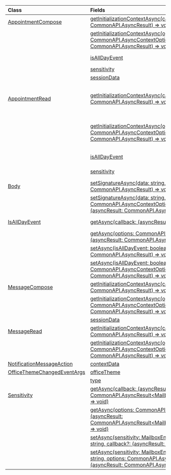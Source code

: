 | Class | Fields | Description |
|:---|:---|:---|
|[AppointmentCompose](/javascript/api/outlook/outlook.appointmentcompose)|[getInitializationContextAsync(callback?: (asyncResult: CommonAPI.AsyncResult<string>) => void)](/javascript/api/outlook/outlook.appointmentcompose#getInitializationContextAsync_callback__asyncResult_)|Gets initialization data passed when the add-in is activated by an actionable message.|
||[getInitializationContextAsync(options: CommonAPI.AsyncContextOptions, callback?: (asyncResult: CommonAPI.AsyncResult<string>) => void)](/javascript/api/outlook/outlook.appointmentcompose#getInitializationContextAsync_options__callback__asyncResult_)|Gets initialization data passed when the add-in is activated by an actionable message.|
||[isAllDayEvent](/javascript/api/outlook/outlook.appointmentcompose#isAllDayEvent)|Gets or sets the {@link Office.IsAllDayEvent} property of an appointment.|
||[sensitivity](/javascript/api/outlook/outlook.appointmentcompose#sensitivity)|Gets or sets the {@link Office.Sensitivity | sensitivity} of an appointment.|
||[sessionData](/javascript/api/outlook/outlook.appointmentcompose#sessionData)|Manages the {@link Office.SessionData | SessionData} of an item in Compose mode.|
|[AppointmentRead](/javascript/api/outlook/outlook.appointmentread)|[getInitializationContextAsync(callback?: (asyncResult: CommonAPI.AsyncResult<string>) => void)](/javascript/api/outlook/outlook.appointmentread#getInitializationContextAsync_callback__asyncResult_)|Gets initialization data passed when the add-in is {@link https://docs.microsoft.com/outlook/actionable-messages/invoke-add-in-from-actionable-message | activated by an actionable message}.|
||[getInitializationContextAsync(options: CommonAPI.AsyncContextOptions, callback?: (asyncResult: CommonAPI.AsyncResult<string>) => void)](/javascript/api/outlook/outlook.appointmentread#getInitializationContextAsync_options__callback__asyncResult_)|Gets initialization data passed when the add-in is {@link https://docs.microsoft.com/outlook/actionable-messages/invoke-add-in-from-actionable-message | activated by an actionable message}.|
||[isAllDayEvent](/javascript/api/outlook/outlook.appointmentread#isAllDayEvent)|Returns a boolean value indicating whether the event is all day.|
||[sensitivity](/javascript/api/outlook/outlook.appointmentread#sensitivity)|Provides the sensitivity value of the appointment.|
|[Body](/javascript/api/outlook/outlook.body)|[setSignatureAsync(data: string, callback?: (asyncResult: CommonAPI.AsyncResult<void>) => void)](/javascript/api/outlook/outlook.body#setSignatureAsync_data__callback__asyncResult_)|Adds or replaces the signature of the item body.|
||[setSignatureAsync(data: string, options: CommonAPI.AsyncContextOptions & CoercionTypeOptions, callback?: (asyncResult: CommonAPI.AsyncResult<void>) => void)](/javascript/api/outlook/outlook.body#setSignatureAsync_data__options__callback__asyncResult_)|Adds or replaces the signature of the item body.|
|[IsAllDayEvent](/javascript/api/outlook/outlook.isalldayevent)|[getAsync(callback: (asyncResult: CommonAPI.AsyncResult<boolean>) => void)](/javascript/api/outlook/outlook.isalldayevent#getAsync_callback__asyncResult_)|Gets the boolean value indicating whether the event is all day or not.|
||[getAsync(options: CommonAPI.AsyncContextOptions, callback: (asyncResult: CommonAPI.AsyncResult<boolean>) => void)](/javascript/api/outlook/outlook.isalldayevent#getAsync_options__callback__asyncResult_)|Gets the boolean value indicating whether the event is all day or not.|
||[setAsync(isAllDayEvent: boolean, callback?: (asyncResult: CommonAPI.AsyncResult<void>) => void)](/javascript/api/outlook/outlook.isalldayevent#setAsync_isAllDayEvent__callback__asyncResult_)|Sets the all-day event status of an appointment.|
||[setAsync(isAllDayEvent: boolean, options: CommonAPI.AsyncContextOptions, callback?: (asyncResult: CommonAPI.AsyncResult<void>) => void)](/javascript/api/outlook/outlook.isalldayevent#setAsync_isAllDayEvent__options__callback__asyncResult_)|Sets the all-day event status of an appointment.|
|[MessageCompose](/javascript/api/outlook/outlook.messagecompose)|[getInitializationContextAsync(callback?: (asyncResult: CommonAPI.AsyncResult<string>) => void)](/javascript/api/outlook/outlook.messagecompose#getInitializationContextAsync_callback__asyncResult_)|Gets initialization data passed when the add-in is activated by an actionable message.|
||[getInitializationContextAsync(options: CommonAPI.AsyncContextOptions, callback?: (asyncResult: CommonAPI.AsyncResult<string>) => void)](/javascript/api/outlook/outlook.messagecompose#getInitializationContextAsync_options__callback__asyncResult_)|Gets initialization data passed when the add-in is activated by an actionable message.|
||[sessionData](/javascript/api/outlook/outlook.messagecompose#sessionData)|Manages the {@link Office.SessionData | SessionData} of an item in Compose mode.|
|[MessageRead](/javascript/api/outlook/outlook.messageread)|[getInitializationContextAsync(callback?: (asyncResult: CommonAPI.AsyncResult<string>) => void)](/javascript/api/outlook/outlook.messageread#getInitializationContextAsync_callback__asyncResult_)|Gets initialization data passed when the add-in is|
||[getInitializationContextAsync(options: CommonAPI.AsyncContextOptions, callback?: (asyncResult: CommonAPI.AsyncResult<string>) => void)](/javascript/api/outlook/outlook.messageread#getInitializationContextAsync_options__callback__asyncResult_)|Gets initialization data passed when the add-in is|
|[NotificationMessageAction](/javascript/api/outlook/outlook.notificationmessageaction)|[contextData](/javascript/api/outlook/outlook.notificationmessageaction#contextData)|Any JSON data the button needs to pass on.|
|[OfficeThemeChangedEventArgs](/javascript/api/outlook/outlook.officethemechangedeventargs)|[officeTheme](/javascript/api/outlook/outlook.officethemechangedeventargs#officeTheme)|Gets the updated Office theme.|
||[type](/javascript/api/outlook/outlook.officethemechangedeventargs#type)|Gets the type of the event.|
|[Sensitivity](/javascript/api/outlook/outlook.sensitivity)|[getAsync(callback: (asyncResult: CommonAPI.AsyncResult<MailboxEnums.AppointmentSensitivityType>) => void)](/javascript/api/outlook/outlook.sensitivity#getAsync_callback__asyncResult_)|Gets the value of the appointment sensitivity.|
||[getAsync(options: CommonAPI.AsyncContextOptions, callback: (asyncResult: CommonAPI.AsyncResult<MailboxEnums.AppointmentSensitivityType>) => void)](/javascript/api/outlook/outlook.sensitivity#getAsync_options__callback__asyncResult_)|Gets the value of the appointment sensitivity.|
||[setAsync(sensitivity: MailboxEnums.AppointmentSensitivityType \| string, callback?: (asyncResult: CommonAPI.AsyncResult<void>) => void)](/javascript/api/outlook/outlook.sensitivity#setAsync_sensitivity__callback__asyncResult_)|Sets the value of the appointment sensitivity.|
||[setAsync(sensitivity: MailboxEnums.AppointmentSensitivityType \| string, options: CommonAPI.AsyncContextOptions, callback?: (asyncResult: CommonAPI.AsyncResult<void>) => void)](/javascript/api/outlook/outlook.sensitivity#setAsync_sensitivity__options__callback__asyncResult_)|Sets the value of the appointment sensitivity.|
